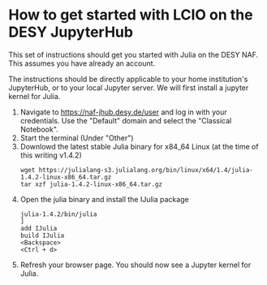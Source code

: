 # How to get started with LCIO on the DESY JupyterHub

This set of instructions should get you started with Julia on the DESY NAF.
This assumes you have already an account.

The instructions should be directly applicable to your home institution's JupyterHub, or to your local Jupyter server.
We will first install a jupyter kernel for Julia. 

1. Navigate to https://naf-jhub.desy.de/user and log in with your credentials. Use the "Default" domain and select the "Classical Notebook".
1. Start the terminal (Under "Other")
1. Downlowd the latest stable Julia binary for x84_64 Linux (at the time of this writing v1.4.2) 
    ```
    wget https://julialang-s3.julialang.org/bin/linux/x64/1.4/julia-1.4.2-linux-x86_64.tar.gz
    tar xzf julia-1.4.2-linux-x86_64.tar.gz
    ```
1. Open the julia binary and install the IJulia package
    ```
    julia-1.4.2/bin/julia
    ]
    add IJulia
    build IJulia
    <Backspace>
    <Ctrl + d>
    ```
1. Refresh your browser page. You should now see a Jupyter kernel for Julia.
